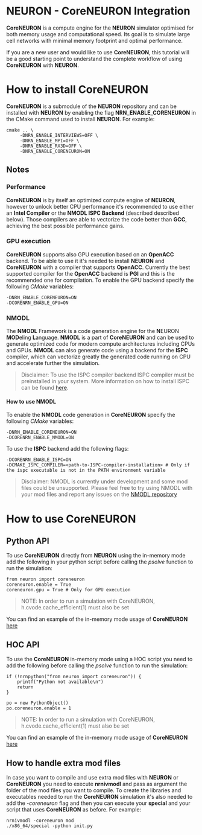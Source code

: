 # NEURON - CoreNEURON Integration

**CoreNEURON** is a compute engine for the **NEURON** simulator optimised for both memory usage and computational speed. Its goal is to simulate large cell networks with minimal memory footprint and optimal performance.

If you are a new user and would like to use **CoreNEURON**, this tutorial will be a good starting point to understand the complete workflow of using **CoreNEURON** with **NEURON**.


# How to install CoreNEURON

**CoreNEURON** is a submodule of the **NEURON** repository and can be installed with **NEURON** by enabling the flag **NRN_ENABLE_CORENEURON** in the CMake command used to install **NEURON**.
For example:

    cmake .. \
         -DNRN_ENABLE_INTERVIEWS=OFF \
         -DNRN_ENABLE_MPI=OFF \
         -DNRN_ENABLE_RX3D=OFF \
         -DNRN_ENABLE_CORENEURON=ON

## Notes

### Performance
**CoreNEURON** is by itself an optimized compute engine of **NEURON**, however to unlock better CPU performance it's recommended to use either an **Intel Compiler** or the **NMODL ISPC Backend** (described described below). Those compilers are able to vectorize the code better than **GCC**, achieving the best possible performance gains.

### GPU execution
**CoreNEURON** supports also GPU execution based on an **OpenACC** backend. To be able to use it it's needed to install **NEURON** and **CoreNEURON** with a compiler that supports **OpenACC**. Currently the best supported compiler for the **OpenACC** backend is **PGI** and this is the recommended one for compilation.
To enable the GPU backend specify the following *CMake* variables:

    -DNRN_ENABLE_CORENEURON=ON
    -DCORENRN_ENABLE_GPU=ON

### NMODL
The **NMODL** Framework is a code generation engine for the **N**EURON **MOD**eling **L**anguage. 
**NMODL** is a part of **CoreNEURON** and can be used to generate optimized code for modern compute architectures including CPUs and GPUs.
**NMODL** can also generate code using a backend for the **ISPC** compiler, which can vectorize greatly the generated code running on CPU and accelerate further the simulation.

> Disclaimer: To use the ISPC compiler backend ISPC compiler must be preinstalled in your system. More information on how to install ISPC can be found [here](https://ispc.github.io/downloads.html). 

#### How to use NMODL
To enable the **NMODL** code generation in **CoreNEURON** specify the following *CMake* variables:

    -DNRN_ENABLE_CORENEURON=ON
    -DCORENRN_ENABLE_NMODL=ON

To use the **ISPC** backend add the following flags:

    -DCORENRN_ENABLE_ISPC=ON
    -DCMAKE_ISPC_COMPILER=<path-to-ISPC-compiler-installation> # Only if the ispc executable is not in the PATH environment variable

> Disclaimer: NMODL is currently under development and some mod files could be unsupported. Please feel free to try using NMODL with your mod files and report any issues on the [NMODL repository](https://github.com/BlueBrain/nmodl)

# How to use CoreNEURON
## Python API
To use **CoreNEURON** directly from **NEURON** using the in-memory mode add the following in your python script before calling the *psolve* function to run the simulation:

    from neuron import coreneuron
    coreneuron.enable = True
    coreneuron.gpu = True # Only for GPU execution

> NOTE: In order to run a simulation with CoreNEURON, h.cvode.cache_efficient(1) must also be set

You can find an example of the in-memory mode usage of **CoreNEURON** [here](https://github.com/neuronsimulator/nrn/blob/master/test/coreneuron/test_direct.py)

## HOC API
To use the **CoreNEURON** in-memory mode using a HOC script you need to add the following before calling the *psolve* function to run the simulation:

    if (!nrnpython("from neuron import coreneuron")) {
        printf("Python not available\n")
        return
    }

    po = new PythonObject()
    po.coreneuron.enable = 1

> NOTE: In order to run a simulation with CoreNEURON, h.cvode.cache_efficient(1) must also be set

You can find an example of the in-memory mode usage of **CoreNEURON** [here](https://github.com/neuronsimulator/nrn/blob/master/test/coreneuron/test_direct.hoc)

## How to handle extra mod files
In case you want to compile and use extra mod files with **NEURON** or **CoreNEURON** you need to execute **nrnivmodl** and pass as argument the folder of the mod files you want to compile. To create the libraries and executables needed to run the **CoreNEURON** simulation it's also needed to add the *-coreneuron* flag and then you can execute your **special** and your script that uses **CoreNEURON** as before.
For example:

    nrnivmodl -coreneuron mod
    ./x86_64/special -python init.py
